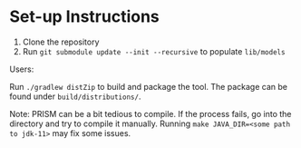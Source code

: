 Set-up Instructions
===================

1. Clone the repository
2. Run `git submodule update --init --recursive` to populate `lib/models`

Users:

Run `./gradlew distZip` to build and package the tool.
The package can be found under `build/distributions/`.

Note: PRISM can be a bit tedious to compile.
If the process fails, go into the directory and try to compile it manually.
Running `make JAVA_DIR=<some path to jdk-11>` may fix some issues.
